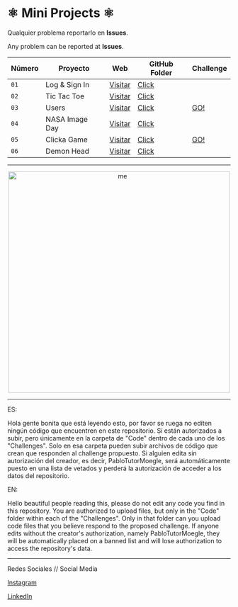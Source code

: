 <div>

# ⚛️ Mini Projects ⚛️

Qualquier problema reportarlo en **Issues**. 

Any problem can be reported at **Issues**.

| Número | Proyecto | Web | GitHub Folder | Challenge |
| --- | --- | --- | --- | --- |
| `01` | Log & Sign In | [Visitar](https://logsigninpablotutor.netlify.app/) | [Click](Projects/01-Log-Sign-In) |  |
| `02` | Tic Tac Toe | [Visitar](https://tic-tae-toe-pablotutormoegle.netlify.app/) | [Click](Projects/02-Tic-Tac_Toe) |  |
| `03` | Users | [Visitar](https://getuserspablodevtutor.netlify.app/) | [Click](Projects/03-Users) | [GO!](Challenges/Users-Challenge) |
| `04` | NASA Image Day | [Visitar](https://nasaimagedaypablodevtutor.netlify.app/) | [Click](Projects/04-NASA-Image) |  |
| `05` | Clicka Game | [Visitar]() | [Click](Projects/05-Clicka-Game) | [GO!](Challenges/Clicka-Game-Challenge) |
| `06` | Demon Head | [Visitar](https://demonhead-pablo-dev-tutor.netlify.app/) | [Click](Projects/06-Demon-Head) |  |

------------------------------------------------------------------------------------------------------------

<div align="center">
<img alt="me" src="https://github.com/PabloTutorMoegle/MiniProjects/assets/102219711/9b2d64e7-5579-4bca-93e5-ea66555ec3b7" width="500"/>
</div>

------------------------------------------------------------------------------------------------------------

ES: 

Hola gente bonita que está leyendo esto, por favor se ruega no editen ningún código que encuentren en este repositorio. Sí están autorizados a subir, pero únicamente en la carpeta de "Code" dentro de cada uno de los "Challenges". Solo en esa carpeta pueden subir archivos de código que crean que responden al challenge propuesto. Si alguien edita sin autorización del creador, es decir, PabloTutorMoegle, será automáticamente puesto en una lista de vetados y perderá la autorización de acceder a los datos del repositorio.

EN:

Hello beautiful people reading this, please do not edit any code you find in this repository. You are authorized to upload files, but only in the "Code" folder within each of the "Challenges". Only in that folder can you upload code files that you believe respond to the proposed challenge. If anyone edits without the creator's authorization, namely PabloTutorMoegle, they will be automatically placed on a banned list and will lose authorization to access the repository's data.

------------------------------------------------------------------------------------------------------------

Redes Sociales // Social Media

[Instagram](https://www.instagram.com/pablo_dev_tutor/)

[LinkedIn](https://www.linkedin.com/in/pablo-tutor-moegle/)

</div>
